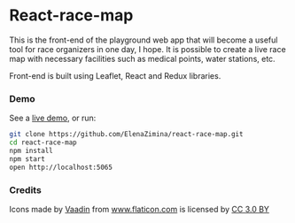 # React-race-map
This is the front-end of the playground web app that will become a useful tool for race organizers in one day, I hope.
It is possible to create a live race map with necessary facilities such as medical points, water stations, etc.

Front-end is built using Leaflet, React and Redux libraries.

### Demo

See a [live demo](https://elenazimina.github.io/), or run:

```bash
git clone https://github.com/ElenaZimina/react-race-map.git
cd react-race-map
npm install
npm start
open http://localhost:5065
```

### Credits
Icons made by <a href="https://www.flaticon.com/authors/vaadin" title="Vaadin">Vaadin</a> from <a href="https://www.flaticon.com/" title="Flaticon">www.flaticon.com</a> is licensed by <a href="http://creativecommons.org/licenses/by/3.0/" title="Creative Commons BY 3.0" target="_blank">CC 3.0 BY</a>
